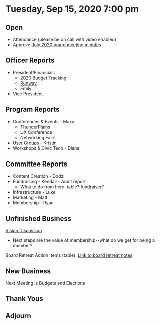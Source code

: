 # Tuesday, Sep 15, 2020 7:00 pm

## Open

- Attendance (please be on call with video enabled)
- Approve [July 2020 board meeting minutes](https://github.com/techlahoma/board_meetings/blob/master/2020/05_may_minutes.md)

## Officer Reports

- President/Financials
  - [2020 Budget Tracking](https://docs.google.com/spreadsheets/d/10KlK1Yb6_Gp2sAZvnNZ5tbD08TMlkY_XINKqSM74CLo/edit?usp=sharing)
  - [Runway](https://docs.google.com/spreadsheets/d/1KJwYtzZFRyrqAQlxPbul3t5pmGXcjS-y4NlijMAU0Lk/edit?usp=sharing)
  - Emily
- Vice President

## Program Reports

- Conferences & Events - Maxx
  - ThunderPlains
  - UX Conference
  - Networking Fairs
- [User Groups](https://github.com/techlahoma/board_meetings/blob/master/2020/09_ug_report.md) - Kristin
- Workshops & Civic Tech - Diana

## Committee Reports

- Content Creation - Dodzi
- Fundraising - Kendall - Audit report
  - What to do from here: table? fundraiser?
- Infrastructure - Luke
- Marketing - Matt
- Membership - Ryan

## Unfinished Business

[Vision Discussion](https://docs.google.com/document/d/1XS7WrOjEUrEoWMxFdeL2BubBoOqozTDjAof3GvZ51Q4/edit#bookmark=id.29hq5ukobxyh)
 - Next steps are the value of membership--what do we get for being a member?

Board Retreat Action Items (table):
[Link to board retreat notes](https://docs.google.com/document/d/1TeeipFHbYwD6iJZ6vT2G7VaAnpDQ1C50DU8IhPW4_84/edit?usp=sharing)

## New Business

Next Meeting is Budgets and Elections

## Thank Yous

## Adjourn
